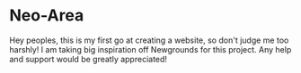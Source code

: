 # Neo-Area
Hey peoples, 
this is my first go at creating a website, so don't judge me too harshly!
I am taking big inspiration off Newgrounds for this project.
Any help and support would be greatly appreciated!
